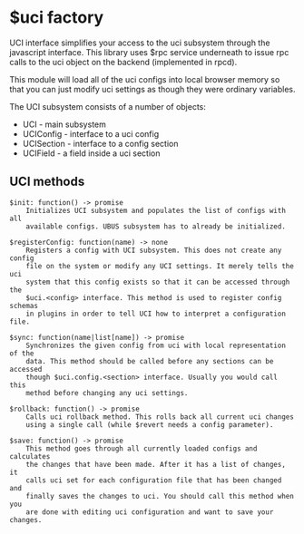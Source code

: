 # $uci factory

UCI interface simplifies your access to the uci subsystem through the
javascript interface. This library uses $rpc service underneath to issue rpc
calls to the uci object on the backend (implemented in rpcd). 

This module will load all of the uci configs into local browser memory so that
you can just modify uci settings as though they were ordinary variables. 

The UCI subsystem consists of a number of objects: 

* UCI - main subsystem
* UCIConfig - interface to a uci config
* UCISection - interface to a config section
* UCIField - a field inside a uci section

## UCI methods

	$init: function() -> promise
		Initializes UCI subsystem and populates the list of configs with all
		available configs. UBUS subsystem has to already be initialized. 

	$registerConfig: function(name) -> none
		Registers a config with UCI subsystem. This does not create any config
		file on the system or modify any UCI settings. It merely tells the uci
		system that this config exists so that it can be accessed through the
		$uci.<config> interface. This method is used to register config schemas
		in plugins in order to tell UCI how to interpret a configuration file.  
	
	$sync: function(name|list[name]) -> promise
		Synchronizes the given config from uci with local representation of the
		data. This method should be called before any sections can be accessed
		though $uci.config.<section> interface. Usually you would call this
		method before changing any uci settings. 

	$rollback: function() -> promise
		Calls uci rollback method. This rolls back all current uci changes
		using a single call (while $revert needs a config parameter).  

	$save: function() -> promise
		This method goes through all currently loaded configs and calculates
		the changes that have been made. After it has a list of changes, it
		calls uci set for each configuration file that has been changed and
		finally saves the changes to uci. You should call this method when you
		are done with editing uci configuration and want to save your changes. 

